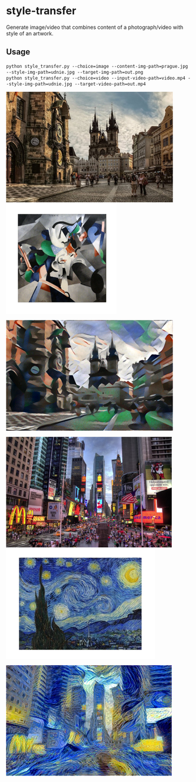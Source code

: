 # style-transfer

Generate image/video that combines content of a photograph/video with style of an artwork. 

## Usage

```
python style_transfer.py --choice=image --content-img-path=prague.jpg --style-img-path=udnie.jpg --target-img-path=out.png 
python style_transfer.py --choice=video --input-video-path=video.mp4 --style-img-path=udnie.jpg --target-video-path=out.mp4 

```
<img src="https://github.com/WojciechMormul/style-transfer/blob/master/imgs/prague.jpg" height="300"><img src="https://github.com/WojciechMormul/style-transfer/blob/master/imgs/udnie2.jpg" height="300">
    
<img src="https://github.com/WojciechMormul/style-transfer/blob/master/imgs/prague_transformed.png" height="300">

<img src="https://github.com/WojciechMormul/style-transfer/blob/master/imgs/newyork.jpg" height="300"><img src="https://github.com/WojciechMormul/style-transfer/blob/master/imgs/starrynight.jpg" height="300">
    
<img src="https://github.com/WojciechMormul/style-transfer/blob/master/imgs/newyork_transformed.png" height="300">


